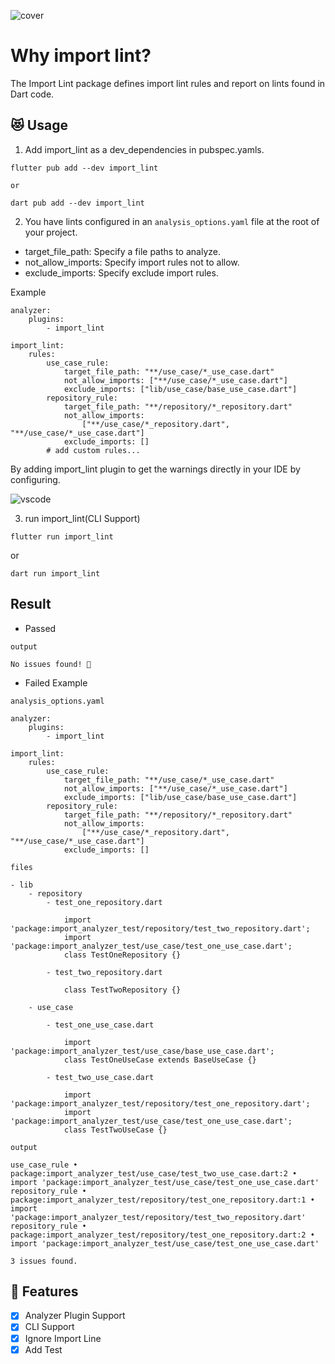 ![cover](https://raw.githubusercontent.com/kawa1214/import-lint/main/resources/cover.png)

# Why import lint?

The Import Lint package defines import lint rules and report on lints found in Dart code.

## 😻 Usage

1. Add import_lint as a dev_dependencies in pubspec.yamls.

```
flutter pub add --dev import_lint

or

dart pub add --dev import_lint
```

2. You have lints configured in an `analysis_options.yaml` file at the root of your project.

- target_file_path: Specify a file paths to analyze.
- not_allow_imports: Specify import rules not to allow.
- exclude_imports: Specify exclude import rules.

Example

```
analyzer:
    plugins:
        - import_lint

import_lint:
    rules:
        use_case_rule:
            target_file_path: "**/use_case/*_use_case.dart"
            not_allow_imports: ["**/use_case/*_use_case.dart"]
            exclude_imports: ["lib/use_case/base_use_case.dart"]
        repository_rule:
            target_file_path: "**/repository/*_repository.dart"
            not_allow_imports:
                ["**/use_case/*_repository.dart", "**/use_case/*_use_case.dart"]
            exclude_imports: []
        # add custom rules...

```

By adding import_lint plugin to get the warnings directly in your IDE by configuring.

![vscode](https://raw.githubusercontent.com/kawa1214/import-lint/main/resources/vscode.png)

3. run import_lint(CLI Support)

```
flutter run import_lint
```

or

```
dart run import_lint
```

## Result

- Passed

`output`

```
No issues found! 🎉
```

- Failed Example

`analysis_options.yaml`

```
analyzer:
    plugins:
        - import_lint

import_lint:
    rules:
        use_case_rule:
            target_file_path: "**/use_case/*_use_case.dart"
            not_allow_imports: ["**/use_case/*_use_case.dart"]
            exclude_imports: ["lib/use_case/base_use_case.dart"]
        repository_rule:
            target_file_path: "**/repository/*_repository.dart"
            not_allow_imports:
                ["**/use_case/*_repository.dart", "**/use_case/*_use_case.dart"]
            exclude_imports: []

```

`files`

```
- lib
    - repository
        - test_one_repository.dart

            import 'package:import_analyzer_test/repository/test_two_repository.dart';
            import 'package:import_analyzer_test/use_case/test_one_use_case.dart';
            class TestOneRepository {}

        - test_two_repository.dart

            class TestTwoRepository {}

    - use_case

        - test_one_use_case.dart

            import 'package:import_analyzer_test/use_case/base_use_case.dart';
            class TestOneUseCase extends BaseUseCase {}

        - test_two_use_case.dart

            import 'package:import_analyzer_test/repository/test_one_repository.dart';
            import 'package:import_analyzer_test/use_case/test_one_use_case.dart';
            class TestTwoUseCase {}
```

`output`

```{dart}
use_case_rule • package:import_analyzer_test/use_case/test_two_use_case.dart:2 • import 'package:import_analyzer_test/use_case/test_one_use_case.dart'
repository_rule • package:import_analyzer_test/repository/test_one_repository.dart:1 • import 'package:import_analyzer_test/repository/test_two_repository.dart'
repository_rule • package:import_analyzer_test/repository/test_one_repository.dart:2 • import 'package:import_analyzer_test/use_case/test_one_use_case.dart'

3 issues found.
```

## 🧤 Features

- [x] Analyzer Plugin Support
- [x] CLI Support
- [x] Ignore Import Line
- [x] Add Test
